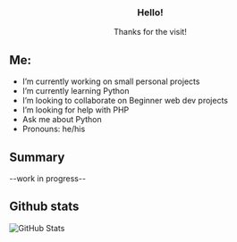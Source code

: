 <h3 align="center">Hello!</h3>

  <p align="center">
    Thanks for the visit!

<!--
**pj-commits/pj-commits** is a ✨ _special_ ✨ repository because its `README.md` (this file) appears on your GitHub profile.
-->
## Me:


- I’m currently working on small personal projects
- I’m currently learning Python
- I’m looking to collaborate on Beginner web dev projects
- I’m looking for help with PHP
- Ask me about Python
- Pronouns: he/his

## Summary

--work in progress--


## Github stats
![GitHub Stats](https://github-readme-stats.vercel.app/api?username=pj-commits&theme=radical)
